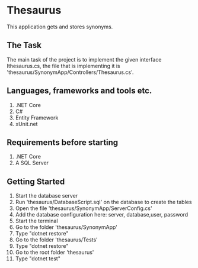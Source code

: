 # Thesaurus
This application gets and stores synonyms. 

## The Task 
The main task of the project is to implement the given interface Ithesaurus.cs, the file that is implementing it is 'thesaurus/SynonymApp/Controllers/Thesaurus.cs'.

## Languages, frameworks and tools etc.
1. .NET Core
2. C#
3. Entity Framework
4. xUnit.net

## Requirements before starting
1. .NET Core
2. A SQL Server

## Getting Started
1. Start the database server
2. Run 'thesaurus/DatabaseScript.sql' on the database to create the tables
3. Open the file 'thesaurus/SynonymApp/ServerConfig.cs'
4. Add the database configuration here: server, database,user, password
5. Start the terminal
6. Go to the folder 'thesaurus/SynonymApp'
7. Type "dotnet restore"
8. Go to the folder 'thesaurus/Tests'
9. Type "dotnet restore"
10. Go to the root folder 'thesaurus'
11. Type "dotnet test"


